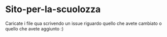 # Sito-per-la-scuolozza
Caricate i file qua scrivendo un issue riguardo quello che avete cambiato o quello che avete aggiunto :)
